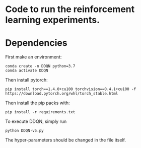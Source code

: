 # Code to run the reinforcement learning experiments.


# Dependencies
First make an environment:
```
conda create -n DDQN python=3.7
conda activate DDQN
```
Then install pytorch:
```
pip install torch==1.4.0+cu100 torchvision==0.4.1+cu100 -f https://download.pytorch.org/whl/torch_stable.html
```

Then install the pip packs with:
```
pip install -r requirements.txt
```
To execute DDQN, simply run
```
python DDQN-v5.py
```
The hyper-parameters should be changed in the file itself.
